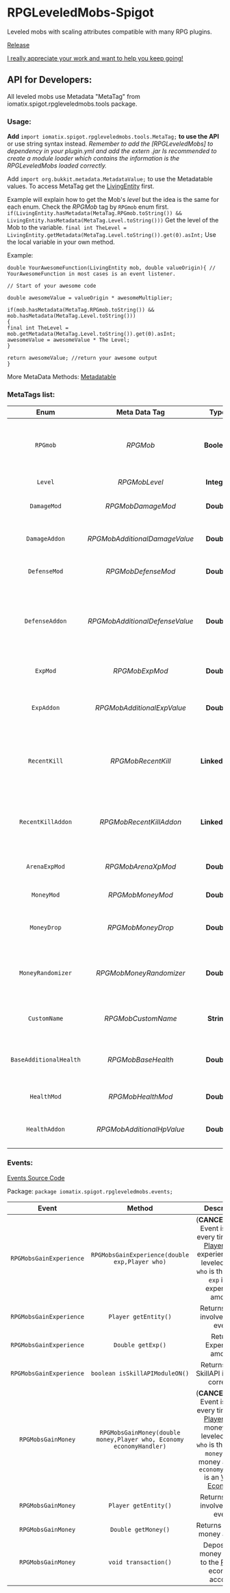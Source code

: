 # RPGLeveledMobs-Spigot
Leveled mobs with scaling attributes compatible with many RPG plugins.

[Release](https://www.spigotmc.org/resources/rpg-leveled-mobs.71301/)



[I really appreciate your work and want to help you keep going!](https://www.paypal.me/iomatix)



## API for Developers:

All leveled mobs use Metadata "MetaTag" from iomatix.spigot.rpgleveledmobs.tools package.

### Usage:

**Add** `import iomatix.spigot.rpgleveledmobs.tools.MetaTag;` **to use the API** or use string syntax instead.
*Remember to add the [RPGLeveledMobs] to dependency in your plugin.yml and add the extern .jar*
*Is recommended to create a module loader which contains the information is the RPGLeveledMobs loaded correctly.*


Add `import org.bukkit.metadata.MetadataValue;` to use the Metadatable values.
To access MetaTag get the [LivingEntity](https://hub.spigotmc.org/javadocs/spigot/org/bukkit/entity/LivingEntity.html) first.

Example will explain how to get the Mob's *level* but the idea is the same for each enum.
Check the *RPGMob* tag by `RPGmob` enum first.
`if(LivingEntity.hasMetadata(MetaTag.RPGmob.toString()) && LivingEntity.hasMetadata(MetaTag.Level.toString()))`
Get the level of the Mob to the variable.
`final int TheLevel = LivingEntity.getMetadata(MetaTag.Level.toString()).get(0).asInt;`
Use the local variable in your own method.

Example:
```
double YourAwesomeFunction(LivingEntity mob, double valueOrigin){ // YourAwesomeFunction in most cases is an event listener.

// Start of your awesome code 

double awesomeValue = valueOrigin * awesomeMultiplier;

if(mob.hasMetadata(MetaTag.RPGmob.toString()) && mob.hasMetadata(MetaTag.Level.toString()))
{ 
final int TheLevel = mob.getMetadata(MetaTag.Level.toString()).get(0).asInt;
awesomeValue = awesomeValue * The Level;
}

return awesomeValue; //return your awesome output
}
```

More MetaData Methods: [Metadatable](https://hub.spigotmc.org/javadocs/bukkit/org/bukkit/metadata/Metadatable.html)

### MetaTags list:

| **Enum**        | **Meta Data Tag**           | **Type**  | **Description**  |
| :-------------: | :---------------------: | :------------: | :--------------------------: |
| `RPGmob` | *RPGMob* | **Boolean** | Is the mob loaded by RPG Leveled mobs plugin? |
| `Level` | *RPGMobLevel* | **Integer** | The mob's level|
| `DamageMod` | *RPGMobDamageMod* | **Double** | Per level damage modifier. |
| `DamageAddon` | *RPGMobAdditionalDamageValue* | **Double** | Additional flat damage scaled by level. |
| `DefenseMod` | *RPGMobDefenseMod* | **Double** | Per level defense modifier. |
| `DefenseAddon` | *RPGMobAdditionalDefenseValue* | **Double** | Base defense value for all mobs and the additional flat scaled by level. |
| `ExpMod` | *RPGMobExpMod* | **Double** | Per level experience modifier. |
| `ExpAddon` | *RPGMobAdditionalExpValue* | **Double** | Additional flat experience scaled by level. |
| `RecentKill` | *RPGMobRecentKill* | **LinkedList** | `Level` multiplied by `ExpMod` values list of the recent killed mobs. |
| `RecentKillAddon` | *RPGMobRecentKillAddon* | **LinkedList** | `Level` multiplied by `ExpAddon` values list of the recent killed mobs. |
| `ArenaExpMod` | *RPGMobArenaXpMod* | **Double** | [MobArena](https://www.spigotmc.org/resources/mobarena.34110/) experience modifier. |
| `MoneyMod` | *RPGMobMoneyMod* | **Double** | Per level money modifier. |
| `MoneyDrop` | *RPGMobMoneyDrop* | **Double** | Base money value of the mob. |
| `MoneyRandomizer` | *RPGMobMoneyRandomizer* | **Double** | Money randomizer added to the final money output. |
| `CustomName` | *RPGMobCustomName* | **String** | Contains mob's custom name. |
| `BaseAdditionalHealth` | *RPGMobBaseHealth* | **Double** | Mob's vanilla base health without multipliers. |
| `HealthMod` | *RPGMobHealthMod* | **Double** | Per level health modifier. |
| `HealthAddon` | *RPGMobAdditionalHpValue* | **Double** | Additional flat health scaled by level. |

### Events:

[Events Source Code](https://github.com/iomatix/RPGLeveledMobs-Spigot/tree/master/RPG%20Leveled%20Mobs/src/iomatix/spigot/rpgleveledmobs/events)

Package: `package iomatix.spigot.rpgleveledmobs.events;`

| **Event**        | **Method** | **Description**  |
| :-------------: | :---------------------: | :--------------------------: |
| `RPGMobsGainExperience` | `RPGMobsGainExperience(double exp,Player who)` | (**CANCELLABLE**) Event is called every time when [Player](https://hub.spigotmc.org/javadocs/bukkit/org/bukkit/entity/Player.html) gains experience from leveled mobs. `who` is the Player, `exp` is the experience amount. |
| `RPGMobsGainExperience` | `Player getEntity()` | Returns [Player](https://hub.spigotmc.org/javadocs/bukkit/org/bukkit/entity/Player.html) involved in the event. |
| `RPGMobsGainExperience` | `Double getExp()` | Returns Experience amount. |
| `RPGMobsGainExperience` | `boolean isSkillAPIModuleON()` | Returns true if SkillAPI is loaded correctly. |
| `RPGMobsGainMoney` | `RPGMobsGainMoney(double money,Player who, Economy economyHandler)` | (**CANCELLABLE**) Event is called every time when [Player](https://hub.spigotmc.org/javadocs/bukkit/org/bukkit/entity/Player.html) gains money from leveled mobs. `who` is the Player, `money` is the money amount, `economyHandler` is an [Vault](https://dev.bukkit.org/projects/vault)'s [Economy](https://milkbowl.github.io/VaultAPI/net/milkbowl/vault/economy/Economy.html). |
| `RPGMobsGainMoney` | `Player getEntity()` | Returns [Player](https://hub.spigotmc.org/javadocs/bukkit/org/bukkit/entity/Player.html) involved in the event. |
| `RPGMobsGainMoney` | `Double getMoney()` | Returns (double) money amount. |
| `RPGMobsGainMoney` | `void transaction()` | Deposits the money amount to the [Player](https://hub.spigotmc.org/javadocs/bukkit/org/bukkit/entity/Player.html)'s economy account. |